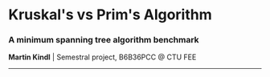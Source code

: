 # Kruskal's vs Prim's Algorithm
### A minimum spanning tree algorithm benchmark
**Martin Kindl** | Semestral project, B6B36PCC @ CTU FEE

___
